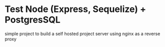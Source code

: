 # Test Node (Express, Sequelize) + PostgresSQL
simple project to build a self hosted project server using nginx as a reverse proxy
